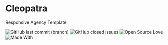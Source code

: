 # Cleopatra
Responsive Agency Template

![GitHub last commit (branch)](https://img.shields.io/github/last-commit/:mahadixyz/:cleopatra/:main)
![GitHub closed issues](https://img.shields.io/github/issues-closed/:mahadixyz/:cleopatra)
![Open Source Love](https://badges.frapsoft.com/os/v1/open-source.svg?v=103)
![Made With](https://img.shields.io/badge/Made_with-TailwindCSS-teal)





